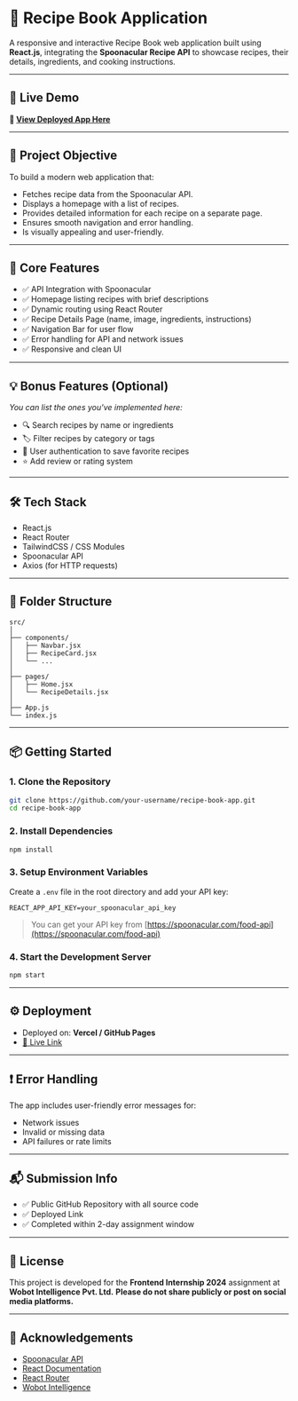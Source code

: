 # 🍲 Recipe Book Application

A responsive and interactive Recipe Book web application built using **React.js**, integrating the **Spoonacular Recipe API** to showcase recipes, their details, ingredients, and cooking instructions.

---

## 🚀 Live Demo

**🔗 [View Deployed App Here](#)**

---

## 📌 Project Objective

To build a modern web application that:

* Fetches recipe data from the Spoonacular API.
* Displays a homepage with a list of recipes.
* Provides detailed information for each recipe on a separate page.
* Ensures smooth navigation and error handling.
* Is visually appealing and user-friendly.

---

## 🧩 Core Features

* ✅ API Integration with Spoonacular
* ✅ Homepage listing recipes with brief descriptions
* ✅ Dynamic routing using React Router
* ✅ Recipe Details Page (name, image, ingredients, instructions)
* ✅ Navigation Bar for user flow
* ✅ Error handling for API and network issues
* ✅ Responsive and clean UI

---

## 💡 Bonus Features (Optional)

*You can list the ones you've implemented here:*

* 🔍 Search recipes by name or ingredients
* 🏷️ Filter recipes by category or tags
* 🔐 User authentication to save favorite recipes
* ⭐ Add review or rating system

---

## 🛠️ Tech Stack

* React.js
* React Router
* TailwindCSS / CSS Modules
* Spoonacular API
* Axios (for HTTP requests)

---

## 📁 Folder Structure

```
src/
│
├── components/
│   ├── Navbar.jsx
│   ├── RecipeCard.jsx
│   └── ...
│
├── pages/
│   ├── Home.jsx
│   └── RecipeDetails.jsx
│
├── App.js
└── index.js
```

---

## 📦 Getting Started

### 1. Clone the Repository

```bash
git clone https://github.com/your-username/recipe-book-app.git
cd recipe-book-app
```

### 2. Install Dependencies

```bash
npm install
```

### 3. Setup Environment Variables

Create a `.env` file in the root directory and add your API key:

```
REACT_APP_API_KEY=your_spoonacular_api_key
```

> You can get your API key from [https://spoonacular.com/food-api](https://spoonacular.com/food-api)

### 4. Start the Development Server

```bash
npm start
```

---

## ⚙️ Deployment

* Deployed on:  **Vercel / GitHub Pages**
* [🔗 Live Link](#) 

---

## ❗ Error Handling

The app includes user-friendly error messages for:

* Network issues
* Invalid or missing data
* API failures or rate limits

---

## 📬 Submission Info

* ✅ Public GitHub Repository with all source code
* ✅ Deployed Link
* ✅ Completed within 2-day assignment window

---

## 📝 License

This project is developed for the **Frontend Internship 2024** assignment at **Wobot Intelligence Pvt. Ltd.**
**Please do not share publicly or post on social media platforms.**

---

## 🙏 Acknowledgements

* [Spoonacular API](https://spoonacular.com/food-api)
* [React Documentation](https://reactjs.org/)
* [React Router](https://reactrouter.com/)
* [Wobot Intelligence](https://wobot.ai)
